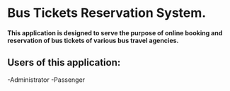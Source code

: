 # Bus Tickets Reservation System.
#### This application is designed to serve the purpose of online booking and reservation of bus tickets of various bus travel agencies.

## Users of this application:
-Administrator
-Passenger



